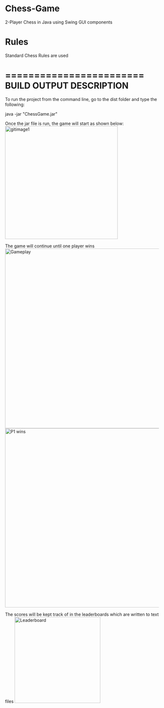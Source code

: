 # Chess-Game
2-Player Chess in Java using Swing GUI components

# Rules
Standard Chess Rules are used

========================
BUILD OUTPUT DESCRIPTION
========================

To run the project from the command line, go to the dist folder and
type the following:

java -jar "ChessGame.jar" 

Once the jar file is run, the game will start as shown below:
<img width="369" alt="gitimage1" src="https://github.com/molin660/Chess-Game/assets/140565406/d2da01a1-0845-4288-9267-3ac0fa9f8257">

The game will continue until one player wins
<img width="587" alt="Gameplay" src="https://github.com/molin660/Chess-Game/assets/140565406/39583887-ad0e-4f12-b4ca-89d6b7e17492">
<img width="585" alt="P1 wins" src="https://github.com/molin660/Chess-Game/assets/140565406/fa45ded6-3674-4299-8100-b76b647dc2e9">

The scores will be kept track of in the leaderboards which are written to text files
<img width="281" alt="Leaderboard" src="https://github.com/molin660/Chess-Game/assets/140565406/0fda3aa2-40ba-42eb-9fa6-885a8e4781e3">

